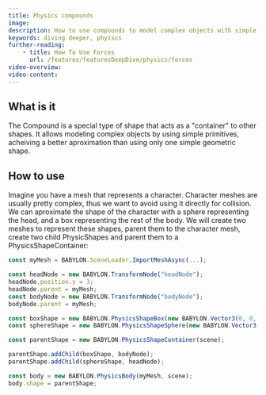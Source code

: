 ```yaml
---
title: Physics compounds
image: 
description: How to use compounds to model complex objects with simple primitives
keywords: diving deeper, phyiscs
further-reading:
    - title: How To Use Forces
      url: /features/featuresDeepDive/physics/forces
video-overview:
video-content:
---
```


## What is it

The Compound is a special type of shape that acts as a "container" to other shapes. It allows modeling complex objects by using simple primitives, acheiving a better aproximation than using only one simple geometric shape.

## How to use

Imagine you have a mesh that represents a character. Character meshes are usually pretty complex, thus we want to avoid using it directly for collision. We can aproximate the shape of the character with a sphere representing the head, and a box representing the rest of the body. We will create two meshes to represent these shapes, parent them to the character mesh, create two child PhysicShapes and parent them to a PhysicsShapeContainer:

```javascript
const myMesh = BABYLON.SceneLoader.ImportMeshAsync(...);

const headNode = new BABYLON.TransformNode("headNode");
headNode.position.y = 3;
headNode.parent = myMesh;
const bodyNode = new BABYLON.TransformNode("bodyNode");
bodyNode.parent = myMesh;

const boxShape = new BABYLON.PhysicsShapeBox(new BABYLON.Vector3(0, 0, 0), new BABYLON.Quaternion(0, 0, 0, 1), new BABYLON.Vector3(1, 2, 1), scene);
const sphereShape = new BABYLON.PhysicsShapeSphere(new BABYLON.Vector3(0, 0, 0), 1, scene);

const parentShape = new BABYLON.PhysicsShapeContainer(scene);

parentShape.addChild(boxShape, bodyNode);
parentShape.addChild(sphereShape, headNode);

const body = new BABYLON.PhysicsBody(myMesh, scene);
body.shape = parentShape;
```

